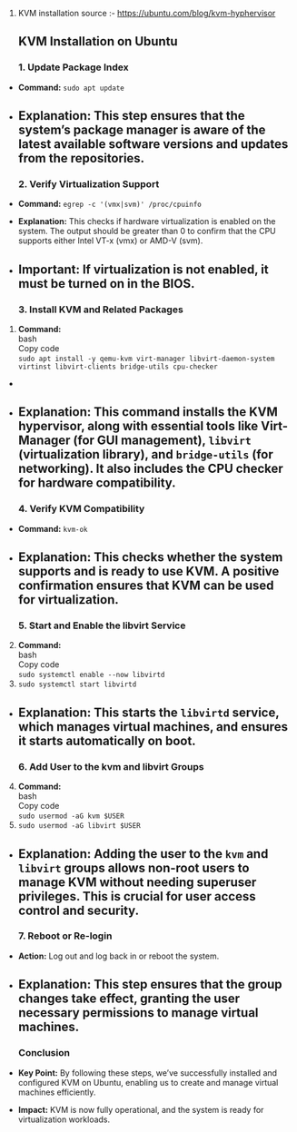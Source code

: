 1. KVM installation source :- https://ubuntu.com/blog/kvm-hyphervisor

   ## **KVM Installation on Ubuntu**

   ### **1\. Update Package Index**

* **Command:** `sudo apt update`  
* **Explanation:** This step ensures that the system’s package manager is aware of the latest available software versions and updates from the repositories.  
  ---

  ### **2\. Verify Virtualization Support**

* **Command:** `egrep -c '(vmx|svm)' /proc/cpuinfo`  
* **Explanation:** This checks if hardware virtualization is enabled on the system. The output should be greater than 0 to confirm that the CPU supports either Intel VT-x (vmx) or AMD-V (svm).  
* **Important:** If virtualization is not enabled, it must be turned on in the BIOS.  
  ---

  ### **3\. Install KVM and Related Packages**

1. **Command:**  
   bash  
   Copy code  
   `sudo apt install -y qemu-kvm virt-manager libvirt-daemon-system virtinst libvirt-clients bridge-utils cpu-checker`  
*   
* **Explanation:** This command installs the KVM hypervisor, along with essential tools like Virt-Manager (for GUI management), `libvirt` (virtualization library), and `bridge-utils` (for networking). It also includes the CPU checker for hardware compatibility.  
  ---

  ### **4\. Verify KVM Compatibility**

* **Command:** `kvm-ok`  
* **Explanation:** This checks whether the system supports and is ready to use KVM. A positive confirmation ensures that KVM can be used for virtualization.  
  ---

  ### **5\. Start and Enable the libvirt Service**

2. **Command:**  
   bash  
   Copy code  
   `sudo systemctl enable --now libvirtd`  
3. `sudo systemctl start libvirtd`  
* **Explanation:** This starts the `libvirtd` service, which manages virtual machines, and ensures it starts automatically on boot.  
  ---

  ### **6\. Add User to the kvm and libvirt Groups**

4. **Command:**  
   bash  
   Copy code  
   `sudo usermod -aG kvm $USER`  
5. `sudo usermod -aG libvirt $USER`  
* **Explanation:** Adding the user to the `kvm` and `libvirt` groups allows non-root users to manage KVM without needing superuser privileges. This is crucial for user access control and security.  
  ---

  ### **7\. Reboot or Re-login**

* **Action:** Log out and log back in or reboot the system.  
* **Explanation:** This step ensures that the group changes take effect, granting the user necessary permissions to manage virtual machines.  
  ---

  ### **Conclusion**

* **Key Point:** By following these steps, we’ve successfully installed and configured KVM on Ubuntu, enabling us to create and manage virtual machines efficiently.  
* **Impact:** KVM is now fully operational, and the system is ready for virtualization workloads.
